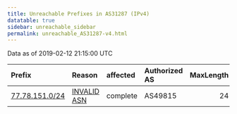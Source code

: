 ```yaml
---
title: Unreachable Prefixes in AS31287 (IPv4)
datatable: true
sidebar: unreachable_sidebar
permalink: unreachable_AS31287-v4.html
---
```


Data as of 2019-02-12 21:15:00 UTC


<div class="datatable-begin"></div>

| Prefix                                                 | Reason                                                                                                | affected   | Authorized AS   |   MaxLength | Anchor                                         |   unreachable /24s |
|:-------------------------------------------------------|:------------------------------------------------------------------------------------------------------|:-----------|:----------------|------------:|:-----------------------------------------------|-------------------:|
| [77.78.151.0/24](https://stat.ripe.net/77.78.151.0/24) | [INVALID ASN](https://rpki-validator.ripe.net/announcement-preview?asn=AS31287&prefix=77.78.151.0/24) | complete   | AS49815         |          24 | [RIPE](unreachable_RIPE_NCC_RPKI_Root-v4.html) |                  1 |

<div class="datatable-end"></div>
